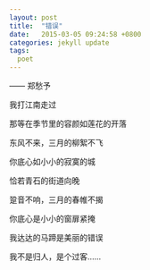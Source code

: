 ```yaml
---
layout: post
title:  "错误"
date:   2015-03-05 09:24:58 +0800
categories: jekyll update
tags:
  poet 
---
```

—— 郑愁予

我打江南走过

那等在季节里的容颜如莲花的开落

东风不来，三月的柳絮不飞

你底心如小小的寂寞的城

恰若青石的街道向晚

跫音不响，三月的春帷不揭

你底心是小小的窗扉紧掩

我达达的马蹄是美丽的错误

我不是归人，是个过客……

